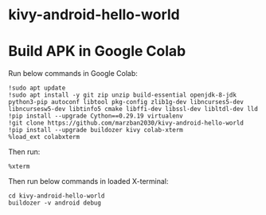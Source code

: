# kivy-android-hello-world

# Build APK in Google Colab

Run below commands in Google Colab:
```
!sudo apt update
!sudo apt install -y git zip unzip build-essential openjdk-8-jdk python3-pip autoconf libtool pkg-config zlib1g-dev libncurses5-dev libncursesw5-dev libtinfo5 cmake libffi-dev libssl-dev libltdl-dev lld
!pip install --upgrade Cython==0.29.19 virtualenv
!git clone https://github.com/marzban2030/kivy-android-hello-world
!pip install --upgrade buildozer kivy colab-xterm
%load_ext colabxterm
```

Then run:
```
%xterm
```

Then run below commands in loaded X-terminal:
```
cd kivy-android-hello-world
buildozer -v android debug
```
